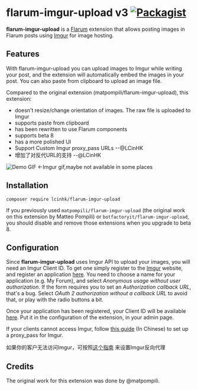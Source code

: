 # flarum-imgur-upload v3 [![Packagist](https://img.shields.io/packagist/v/LCinHK/flarum-imgur-upload.svg)](https://packagist.org/packages/LCinHK/flarum-imgur-upload)

**flarum-imgur-upload** is a [Flarum](https://github.com/flarum/flarum/) extension that allows posting images in Flarum posts using [Imgur](https://imgur.com/) for image hosting.

## Features
With flarum-imgur-upload you can upload images to Imgur while writing your post, and the extension will automatically embed the images in your post. You can also paste from clipboard to upload an image file.

Compared to the original extension (matpompili/flarum-imgur-upload), this extension:

- doesn't resize/change orientation of images. The raw file is uploaded to Imgur
- supports paste from clipboard
- has been rewritten to use Flarum components
- supports beta 8
- has a more polished UI
- Support Custom Imgur proxy_pass URLs --@LCinHK
- 增加了对反代URL的支持 --@LCinHK

![Demo GIF](https://i.imgur.com/46VYGzz.gif) ←Imgur gif,maybe not available in some places

## Installation

```
composer require lcinhk/flarum-imgur-upload
```

If you previously used `matpompili/flarum-imgur-upload` (the original work on this extension by Matteo Pompili) or `botfactoryit/flarum-imgur-upload`, you should disable and remove those extensions when you upgrade to beta 8.

## Configuration

Since **flarum-imgur-upload** uses Imgur API to upload your images, you will need an Imgur Client ID. To get one simply register to the [Imgur](https://imgur.com/) website, and register an application [here](https://api.imgur.com/oauth2/addclient).
You need to choose a name for your application (e.g. My Forum), and select *Anonymous usage without user authorization*. If the form requires you to set an *Authorization callback URL*, that's a bug. Select *OAuth 2 authorization without a callback URL* to avoid that, or play with the radio buttons a bit.

Once your application has been registered, your Client ID will be available [here](https://imgur.com/account/settings/apps). Put it in the configuration of the extension, in your admin page.

If your clients cannot access Imgur, follow [this guide](https://blog.alevel.tech/2020/06/29/flarum%E5%8F%8D%E4%BB%A3%E4%BD%BF%E7%94%A8Imgur%E4%B8%8A%E4%BC%A0%E5%9B%BE%E7%89%87/) (In Chinese) to set up a proxy_pass for Imgur.

如果你的客户无法访问Imgur，可按照[这个指南](https://blog.alevel.tech/2020/06/29/flarum%E5%8F%8D%E4%BB%A3%E4%BD%BF%E7%94%A8Imgur%E4%B8%8A%E4%BC%A0%E5%9B%BE%E7%89%87/) 来设置Imgur反向代理
## Credits

The original work for this extension was done by @matpompili.
